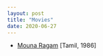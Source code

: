 ```yaml
---
layout: post
title: "Movies"
date: 2020-06-27
---
```


* [Mouna Ragam](https://www.primevideo.com/detail/0KN7YBDJ8UZNMGZZ4U1PPTSRT0/) [Tamil, 1986]
